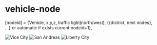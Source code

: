 # vehicle-node

[nodeid] = {Vehicle, x,y,z, traffic light(north/west), {{district, next nodes}, ...} or automatic if exists current nodeid+1}, 

![Vice City](http://109.227.228.4/pub/VC.png)
![San Andreas](http://109.227.228.4/pub/SA.png)
![Liberty City](http://109.227.228.4/pub/LC.png?2)
